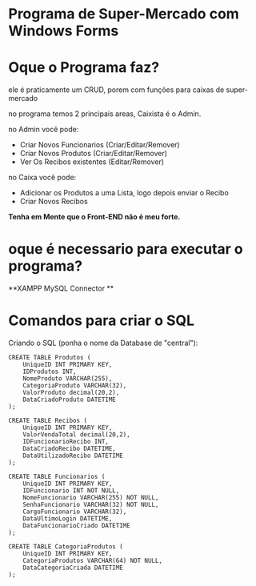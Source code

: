 # Programa de Super-Mercado com Windows Forms
# Oque o Programa faz?
ele é praticamente um CRUD, porem com funções para caixas de super-mercado

no programa temos 2 principais areas, Caixista é o Admin.

 no Admin você pode:
- Criar Novos Funcionarios (Criar/Editar/Remover)
- Criar Novos Produtos (Criar/Editar/Remover)
- Ver Os Recibos existentes (Editar/Remover)

no Caixa você pode:
 - Adicionar os Produtos a uma Lista, logo depois enviar o Recibo
 - Criar Novos Recibos


**Tenha em Mente que o Front-END não é meu forte.**

# oque é necessario para executar o programa?

**XAMPP
MySQL Connector
**

# Comandos para criar o SQL
Criando o SQL (ponha o nome da Database de "central"):
~~~~
CREATE TABLE Produtos (
    UniqueID INT PRIMARY KEY,
    IDProdutos INT,
    NomeProduto VARCHAR(255),
    CategoriaProduto VARCHAR(32),
    ValorProduto decimal(20,2),
    DataCriadoProduto DATETIME
);
~~~~


~~~~
CREATE TABLE Recibos (
    UniqueID INT PRIMARY KEY,
    ValorVendaTotal decimal(20,2),
    IDFuncionarioRecibo INT,
    DataCriadoRecibo DATETIME,
    DataUtilizadoRecibo DATETIME
);
~~~~


~~~~
CREATE TABLE Funcionarios (
    UniqueID INT PRIMARY KEY,
    IDFuncionario INT NOT NULL,
    NomeFuncionario VARCHAR(255) NOT NULL,
    SenhaFuncionario VARCHAR(32) NOT NULL,
    CargoFuncionario VARCHAR(32),
    DataUltimoLogin DATETIME,
    DataFuncionarioCriado DATETIME
);
~~~~


~~~~
CREATE TABLE CategoriaProdutos (
    UniqueID INT PRIMARY KEY,
    CategoriaProdutos VARCHAR(64) NOT NULL,
    DataCategoriaCriada DATETIME
);
~~~~
